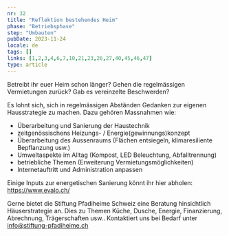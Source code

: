 ```yaml
---
nr: 32
title: "Reflektion bestehendes Heim"
phase: "Betriebsphase"
step: "Umbauten"
pubDate: 2023-11-24
locale: de
tags: []
links: [1,2,3,4,6,7,10,21,23,26,27,40,45,46,47]
type: article
---
```


Betreibt ihr euer Heim schon länger? Gehen die regelmässigen Vermietungen zurück? Gab es vereinzelte Beschwerden?

Es lohnt sich, sich in regelmässigen Abständen Gedanken zur eigenen Hausstrategie zu machen. Dazu gehören Massnahmen wie:

- Überarbeitung und Sanierung der Haustechnik
- zeitgenössischens Heizungs- / Energie(gewinnungs)konzept
- Überarbeitung des Aussenraums (Flächen entsiegeln, klimaresiliente Bepflanzung usw.)
- Umweltaspekte im Alltag (Kompost, LED Beleuchtung, Abfalltrennung)
- betriebliche Themen (Erweiterung Vermietungsmöglichkeiten)
- Internetauftritt und Administration anpassen

Einige Inputs zur energetischen Sanierung könnt ihr hier abholen: <https://www.evalo.ch/>

Gerne bietet die Stiftung Pfadiheime Schweiz eine Beratung hinsichtlich Häuserstrategie an. Dies zu Themen Küche, Dusche, Energie, Finanzierung, Abrechnung, Trägerschaften usw.. Kontaktiert uns bei Bedarf unter <info@stiftung-pfadiheime.ch>

